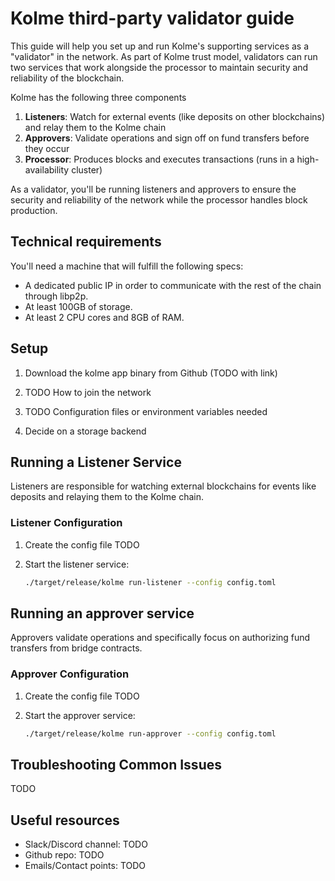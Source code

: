 # Kolme third-party validator guide

This guide will help you set up and run Kolme's supporting services as a "validator" in the network.
As part of Kolme trust model, validators can run two services that work alongside the processor to
maintain security and reliability of the blockchain.

Kolme has the following three components

1. **Listeners**: Watch for external events (like deposits on other blockchains) and relay them to the Kolme chain
2. **Approvers**: Validate operations and sign off on fund transfers before they occur
3. **Processor**: Produces blocks and executes transactions (runs in a high-availability cluster)

As a validator, you'll be running listeners and approvers to ensure the security and reliability of
the network while the processor handles block production.

## Technical requirements

You'll need a machine that will fulfill the following specs:

- A dedicated public IP in order to communicate with the rest of the chain through libp2p.
- At least 100GB of storage.
- At least 2 CPU cores and 8GB of RAM.

## Setup

1. Download the kolme app binary from Github (TODO with link)

2. TODO How to join the network

3. TODO Configuration files or environment variables needed

4. Decide on a storage backend 

## Running a Listener Service

Listeners are responsible for watching external blockchains for events like deposits and relaying
them to the Kolme chain.

### Listener Configuration

1. Create the config file TODO

2. Start the listener service:
   ```bash
   ./target/release/kolme run-listener --config config.toml
   ```

## Running an approver service

Approvers validate operations and specifically focus on authorizing fund transfers from bridge
contracts.

### Approver Configuration

1. Create the config file TODO

2. Start the approver service:
   ```bash
   ./target/release/kolme run-approver --config config.toml
   ```

## Troubleshooting Common Issues

TODO

## Useful resources

- Slack/Discord channel: TODO
- Github repo: TODO
- Emails/Contact points: TODO
